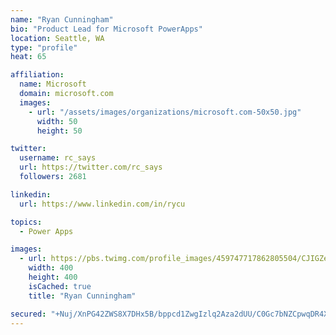 ```yaml
---
name: "Ryan Cunningham"
bio: "Product Lead for Microsoft PowerApps"
location: Seattle, WA
type: "profile"
heat: 65

affiliation:
  name: Microsoft
  domain: microsoft.com
  images:
    - url: "/assets/images/organizations/microsoft.com-50x50.jpg"
      width: 50
      height: 50

twitter:
  username: rc_says
  url: https://twitter.com/rc_says
  followers: 2681

linkedin:
  url: https://www.linkedin.com/in/rycu

topics:
  - Power Apps

images:
  - url: https://pbs.twimg.com/profile_images/459747717862805504/CJIGZejd_400x400.png
    width: 400
    height: 400
    isCached: true
    title: "Ryan Cunningham"

secured: "+Nuj/XnPG42ZWS8X7DHx5B/bppcd1ZwgIzlq2Aza2dUU/C0Gc7bNZCpwqDR4XEBBJgLBEnetbWLS5GUaS44ODgSVxGl+5NUt7COKDG0y+AoUQnOE3JIqO49Qg8Wirh6Pu87FrYGnx56lHB0QTyCecsmXvuRzPHC7TvYJX6ez2fmeJUONt3BgAiE0BS0LJNRpmsd0qWHd7qnwTpJv/tly64IqDTCv93eC7JhZFMSwlf7Pdd7SARfA0rJFRQ5bRGjaumb7noAyPm6e+AWeiGpFghmGN1JP0W690KJtfxEISmUQ9+5zuVLGfUkrUM0TCIHftdBVNdfI29FxHSA6cTyYxqzLpr1DoIHHNvfeMKTeLbzqoqV1LMFisPQX86iy0BXrxnTdkbb+8fqQ5YpG9kjFU89pG71coEEtY4JBI9Wy50c=;6zSGD4oZrYYcznYazaxNeg=="
---
```



